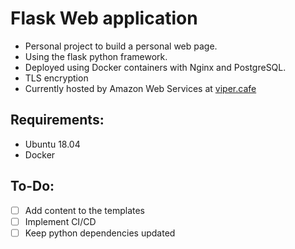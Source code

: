 # Flask Web application

- Personal project to build a personal web page.
- Using the flask python framework.
- Deployed using Docker containers with Nginx and PostgreSQL.
- TLS encryption
- Currently hosted by Amazon Web Services at [viper.cafe](https://viper.cafe)

## Requirements:
- Ubuntu 18.04
- Docker

## To-Do:
- [ ] Add content to the templates
- [ ] Implement CI/CD
- [ ] Keep python dependencies updated